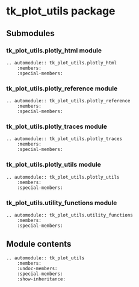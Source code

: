 # tk\_plot\_utils package

## Submodules

### tk\_plot\_utils.plotly\_html module

```eval_rst
.. automodule:: tk_plot_utils.plotly_html
    :members:
    :special-members:
```

### tk\_plot\_utils.plotly\_reference module

```eval_rst
.. automodule:: tk_plot_utils.plotly_reference
    :members:
    :special-members:
```

### tk\_plot\_utils.plotly\_traces module

```eval_rst
.. automodule:: tk_plot_utils.plotly_traces
    :members:
    :special-members:
```

### tk\_plot\_utils.plotly\_utils module

```eval_rst
.. automodule:: tk_plot_utils.plotly_utils
    :members:
    :special-members:
```

### tk\_plot\_utils.utility\_functions module

```eval_rst
.. automodule:: tk_plot_utils.utility_functions
    :members:
    :special-members:
```

## Module contents

```eval_rst
.. automodule:: tk_plot_utils
    :members:
    :undoc-members:
    :special-members:
    :show-inheritance:
```